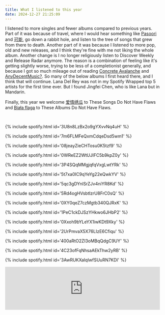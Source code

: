 ```yaml
---
title: What I listened to this year
date: 2024-12-27 21:25:09
---
```


I listened to more singles and fewer albums compared to previous years. Part of it was because of travel, where I would hear something like [Pasoori](https://open.spotify.com/track/7lvDsmTRXFE3dK4OjvRiWB?si=2b875005aaac43b7) and [可能](https://open.spotify.com/track/1jtLQkWGdK0hrjSwfa9YIb?si=5ea3418f04e44fde), go down a rabbit hole, and listen to the tree of songs that grew from there to death. Another part of it was because I listened to more pop, old and new releases, and I think they're fine with me not liking the whole album. Another change is I no longer religiously listen to Discover Weekly and Release Radar anymore. The reason is a combination of feeling like it's getting slightly worse, trying to be less of a completionist generally, and because I got so much mileage out of reading [Concrete Avalanche](https://jakenewby.substack.com/) and [AnyDecentMusic?](http://anydecentmusic.com/). So many of the below albums I first heard there, and I think that will continue. Lana Del Rey was not in my Spotify Wrapped top 5 artists for the first time ever. But I found Jingfei Chen, who is like Lana but in Mandarin.

Finally, this year we welcome [爱情绣瓜](https://open.spotify.com/track/52w9B0m3A0cNrfHAgyaGqZ?si=38369df421994ff5) to These Songs Do Not Have Flaws and [Biała flaga](https://open.spotify.com/album/5pba4FjOiX0lPgJfthxBiC?si=cS5heHriTmSnoAEjWcQhqw) to These Albums Do Not Have Flaws.

<br>

<!-- My 21st Century Blues -->
{% include spotify.html id='3U8n8LzBx2o9gYXvvNq4uH' %}

<!-- aubades -->
{% include spotify.html id='7m6FLMFeQxmCdqeDsd5wm1' %}

<!-- Dance, No One's Watching -->
{% include spotify.html id='08jeayZieCHTosu0K5tzf9' %}

<!-- Songs for the Cryptids -->
{% include spotify.html id='0WReEZ2WtUJIFC5b9kpZ0y' %}

<!-- Unreal Unearth: Unheard -->
{% include spotify.html id='3P4SQqMMgjqfqVxgLwtYRk' %}

<!-- The truth and fiction of a crimson heart -->
{% include spotify.html id='5t7xa0IC9qYeYg22eQwkYV' %}

<!-- VILLIAN -->
{% include spotify.html id='5qc3gDYnlSrZJv4niYR8Kd' %}

<!-- elllegy -->
{% include spotify.html id='5Rd4ogHVsbtlzrU8FrC0sQ' %}

<!-- Radical Optimism (Extended) -->
{% include spotify.html id='0XY0qeZ7czMgtb340QJRxK' %}

<!-- A LA SALA -->
{% include spotify.html id='1PeC1ckDJSzYHkwo6JHbP2' %}

<!-- 飞行器的执行周期 -->
{% include spotify.html id='0Xxoh9bYLeYX1iwKDt9Xky' %}

<!-- Brol La Suite -->
{% include spotify.html id='2UrPmvaX5X76LIzE6Cfiqu' %}

<!-- Brahms: Symphony No. 4 in E Minor, Op. 98 -->
{% include spotify.html id='400aRtO2ZI3oMBqQdgC9UY' %}

<!-- The Great Impersonator -->
{% include spotify.html id='4C23ofFqNhsaAEkThw2yRB' %}

<!-- 100,000 Whys -->
{% include spotify.html id='3AwRUKXaIqlwfSUuRN7KDI' %}

<iframe style="border: 0; width: 100%; height: 140px;" src="https://bandcamp.com/EmbeddedPlayer/album=1264041809/size=large/bgcol=ffffff/linkcol=0687f5/tracklist=false/artwork=small/transparent=true/" seamless><a href="https://pestproductions.bandcamp.com/album/cold-mountain">寒山 (Cold Mountain) by 錦瑟 Brocade</a></iframe>
